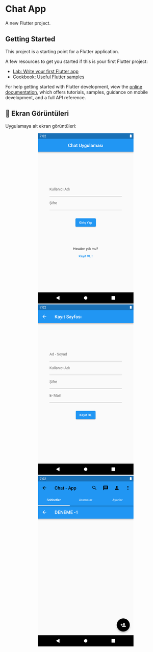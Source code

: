 # Chat App

A new Flutter project.

## Getting Started

This project is a starting point for a Flutter application.

A few resources to get you started if this is your first Flutter project:

- [Lab: Write your first Flutter app](https://docs.flutter.dev/get-started/codelab)
- [Cookbook: Useful Flutter samples](https://docs.flutter.dev/cookbook)

For help getting started with Flutter development, view the
[online documentation](https://docs.flutter.dev/), which offers tutorials,
samples, guidance on mobile development, and a full API reference.


## 📸 Ekran Görüntüleri
Uygulamaya ait ekran görüntüleri:

<div align="center">
  <img src="https://github.com/Ahmetyilmazz/Flutter_App/blob/85f08cd58bcd158ae1fa17446a36586c5be59cad/Chat_App/resimler/Grisi_Sayfasi.png" width="300"/>
  <img src="https://github.com/Ahmetyilmazz/Flutter_App/blob/85f08cd58bcd158ae1fa17446a36586c5be59cad/Chat_App/resimler/Kayit_Sayfasi.png" width="300"/>
  <img src="https://github.com/Ahmetyilmazz/Flutter_App/blob/85f08cd58bcd158ae1fa17446a36586c5be59cad/Chat_App/resimler/Ana_Ekran.png" width="300"/>
</div>


